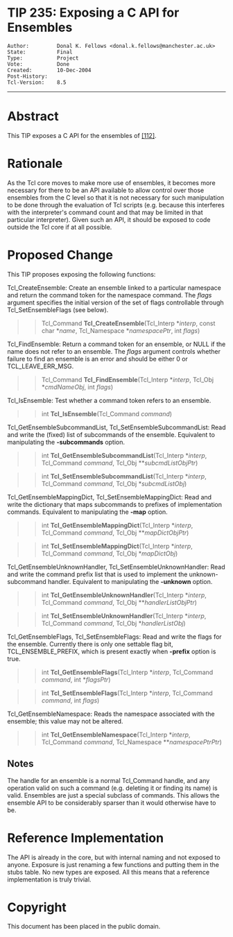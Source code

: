 # TIP 235: Exposing a C API for Ensembles
	Author:         Donal K. Fellows <donal.k.fellows@manchester.ac.uk>
	State:          Final
	Type:           Project
	Vote:           Done
	Created:        10-Dec-2004
	Post-History:   
	Tcl-Version:    8.5
-----

# Abstract

This TIP exposes a C API for the ensembles of [[112]](112.md).

# Rationale

As the Tcl core moves to make more use of ensembles, it becomes more
necessary for there to be an API available to allow control over those
ensembles from the C level so that it is not necessary for such
manipulation to be done through the evaluation of Tcl scripts
\(e.g. because this interferes with the interpreter's command count and
that may be limited in that particular interpreter\). Given such an
API, it should be exposed to code outside the Tcl core if at all
possible.

# Proposed Change

This TIP proposes exposing the following functions:

 Tcl\_CreateEnsemble: Create an ensemble linked to a particular
   namespace and return the command token for the namespace command.
   The _flags_ argument specifies the initial version of the set of
   flags controllable through Tcl\_SetEnsembleFlags \(see below\).

 > > Tcl\_Command **Tcl\_CreateEnsemble**\(Tcl\_Interp \*_interp_, const char \*_name_, Tcl\_Namespace \*_namespacePtr_, int _flags_\)

 Tcl\_FindEnsemble: Return a command token for an ensemble, or NULL if
   the name does not refer to an ensemble. The _flags_ argument
   controls whether failure to find an ensemble is an error and should
   be either 0 or TCL\_LEAVE\_ERR\_MSG.

 > > Tcl\_Command **Tcl\_FindEnsemble**\(Tcl\_Interp \*_interp_, Tcl\_Obj \*_cmdNameObj_, int _flags_\)

 Tcl\_IsEnsemble: Test whether a command token refers to an ensemble.

 > > int **Tcl\_IsEnsemble**\(Tcl\_Command _command_\)

 Tcl\_GetEnsembleSubcommandList, Tcl\_SetEnsembleSubcommandList: Read
   and write the \(fixed\) list of subcommands of the ensemble.
   Equivalent to manipulating the **-subcommands** option.

 > > int **Tcl\_GetEnsembleSubcommandList**\(Tcl\_Interp \*_interp_, Tcl\_Command _command_, Tcl\_Obj \*\*_subcmdListObjPtr_\)

 > > int **Tcl\_SetEnsembleSubcommandList**\(Tcl\_Interp \*_interp_, Tcl\_Command _command_, Tcl\_Obj \*_subcmdListObj_\)

 Tcl\_GetEnsembleMappingDict, Tcl\_SetEnsembleMappingDict: Read and
   write the dictionary that maps subcommands to prefixes of
   implementation commands. Equivalent to manipulating the **-map**
   option.

 > > int **Tcl\_GetEnsembleMappingDict**\(Tcl\_Interp \*_interp_, Tcl\_Command _command_, Tcl\_Obj \*\*_mapDictObjPtr_\)

 > > int **Tcl\_SetEnsembleMappingDict**\(Tcl\_Interp \*_interp_, Tcl\_Command _command_, Tcl\_Obj \*_mapDictObj_\)

 Tcl\_GetEnsembleUnknownHandler, Tcl\_SetEnsembleUnknownHandler: Read
   and write the command prefix list that is used to implement the
   unknown-subcommand handler. Equivalent to manipulating the
   **-unknown** option.

 > > int **Tcl\_GetEnsembleUnknownHandler**\(Tcl\_Interp \*_interp_, Tcl\_Command _command_, Tcl\_Obj \*\*_handlerListObjPtr_\)

 > > int **Tcl\_SetEnsembleUnknownHandler**\(Tcl\_Interp \*_interp_, Tcl\_Command _command_, Tcl\_Obj \*_handlerListObj_\)

 Tcl\_GetEnsembleFlags, Tcl\_SetEnsembleFlags: Read and write the flags
   for the ensemble. Currently there is only one settable flag bit,
   TCL\_ENSEMBLE\_PREFIX, which is present exactly when **-prefix**
   option is true.

 > > int **Tcl\_GetEnsembleFlags**\(Tcl\_Interp \*_interp_, Tcl\_Command _command_, int \*_flagsPtr_\)

 > > int **Tcl\_SetEnsembleFlags**\(Tcl\_Interp \*_interp_, Tcl\_Command _command_, int _flags_\)

 Tcl\_GetEnsembleNamespace: Reads the namespace associated with the
   ensemble; this value may not be altered.

 > > int **Tcl\_GetEnsembleNamespace**\(Tcl\_Interp \*_interp_, Tcl\_Command _command_, Tcl\_Namespace \*\*_namespacePtrPtr_\)

## Notes

The handle for an ensemble is a normal Tcl\_Command handle, and any
operation valid on such a command \(e.g. deleting it or finding its name\) 
is valid. Ensembles are just a special subclass of commands. This allows
the ensemble API to be considerably sparser than it would otherwise have
to be.

# Reference Implementation

The API is already in the core, but with internal naming and not
exposed to anyone. Exposure is just renaming a few functions and
putting them in the stubs table. No new types are exposed. All this
means that a reference implementation is truly trivial.

# Copyright

This document has been placed in the public domain.

